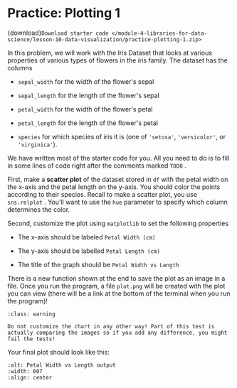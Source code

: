 # <i class="fas fa-laptop"></i> Practice: Plotting 1

{download}`Download starter code </module-4-libraries-for-data-science/lesson-10-data-visualization/practice-plotting-1.zip>`

In this problem, we will work with the Iris Dataset that looks at various properties of various types of flowers in the iris family. The dataset has the columns

- `sepal_width` for the width of the flower's sepal

- `sepal_length` for the length of the flower's sepal

- `petal_width` for the width of the flower's petal

- `petal_length` for the length of the flower's petal

- `species` for which species of iris it is (one of `'setosa'`, `'versicolor'`, or `'virginica'`).

We have written most of the starter code for you. All you need to do is to fill in some lines of code right after the comments marked `TODO` .

First, make a **scatter plot** of the dataset stored in `df` with the petal width on the x-axis and the petal length on the y-axis. You should color the points according to their species. Recall to make a scatter plot, you use `sns.relplot` . You'll want to use the `hue` parameter to specify which column determines the color.

Second, customize the plot using `matplotlib` to set the following properties

- The x-axis should be labeled `Petal Width (cm)`

- The y-axis should be labelled `Petal Length (cm)`

- The title of the graph should be `Petal Width vs Length`

There is a new function shown at the end to save the plot as an image in a file. Once you run the program, a file `plot.png` will be created with the plot you can view (there will be a link at the bottom of the terminal when you run the program)!

```{admonition} Warning
:class: warning

Do not customize the chart in any other way! Part of this test is actually comparing the images so if you add any difference, you might fail the tests!

```

Your final plot should look like this:

```{image} https://static.us.edusercontent.com/files/5yOCZCfwABOzzirLpwCGL57B
:alt: Petal Width vs Length output
:width: 607
:align: center
```
